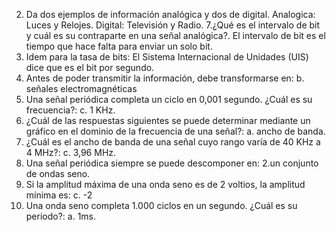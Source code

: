 2. Da dos ejemplos de información analógica y dos de digital.
Analogica: Luces y Relojes. Digital: Televisión y Radio.
7.¿Qué es el intervalo de bit y cuál es su contraparte en una señal analógica?.
El intervalo de bit es el tiempo que hace falta para enviar un solo bit.
8. Idem para la tasa de bits: El Sistema Internacional de Unidades (UIS) dice que es el bit por segundo.
10. Antes de poder transmitir la información, debe transformarse en: b. señales electromagnéticas
11. Una señal periódica completa un ciclo en 0,001 segundo. ¿Cuál es su frecuencia?: c. 1 KHz.
12. ¿Cuál de las respuestas siguientes se puede determinar mediante un gráfico en el dominio de la frecuencia de una señal?: a. ancho de banda.
13. ¿Cuál es el ancho de banda de una señal cuyo rango varía de 40 KHz a 4 MHz?: c. 3,96 MHz. 
14. Una señal periódica siempre se puede descomponer en: 2.un conjunto de ondas seno.
15. Si la amplitud máxima de una onda seno es de 2 voltios, la amplitud mínima es: c. -2
16. Una onda seno completa 1.000 ciclos en un segundo. ¿Cuál es su periodo?: a. 1ms.
